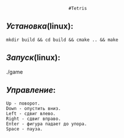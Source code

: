 							#Tetris
*Установка*(linux):
----------
	mkdir build && cd build && cmake .. && make
*Запуск*(linux):
-------
./game

*Управление*:
------------
	Up - поворот.
	Down - опустить вниз.
	Left - сдвиг влево.
	Right - сдвиг вправо.
	Enter - фигура падает до упора.
	Space - пауза.